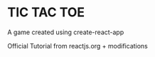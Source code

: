 # TIC TAC TOE 

A game created using create-react-app

Official Tutorial from reactjs.org + modifications




